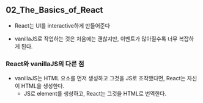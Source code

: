 ## 02_The_Basics_of_React

- React는 UI를 interactive하게 만들어준다

- vanillaJS로 작업하는 것은 처음에는 괜찮지만, 이벤트가 많아질수록 너무 복잡하게 된다.



### React와 vanillaJS의 다른 점

- vanillaJS는 HTML 요소를 먼저 생성하고 그것을 JS로 조작했다면, React는 자신이 HTML을 생성한다.
  - JS로 element를 생성하고, React는 그것을 HTML로 번역한다. 